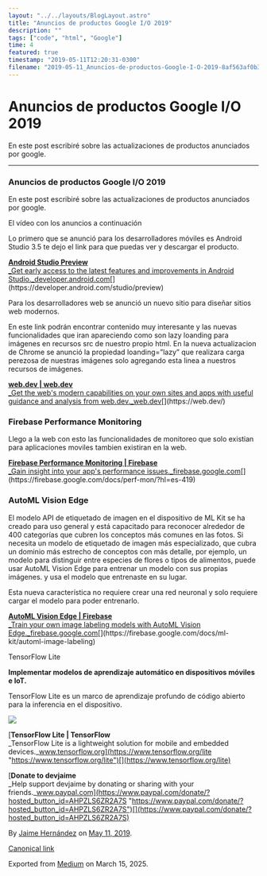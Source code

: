 ```yaml
---
layout: "../../layouts/BlogLayout.astro"
title: "Anuncios de productos Google I/O 2019"
description: ""
tags: ["code", "html", "Google"]
time: 4
featured: true
timestamp: "2019-05-11T12:20:31-0300"
filename: "2019-05-11_Anuncios-de-productos-Google-I-O-2019-8af563af0b30"
---
```


Anuncios de productos Google I/O 2019
=====================================

En este post escribiré sobre las actualizaciones de productos anunciados por google.

* * *

### Anuncios de productos Google I/O 2019

En este post escribiré sobre las actualizaciones de productos anunciados por google.

El vídeo con los anuncios a continuación

Lo primero que se anunció para los desarrolladores móviles es Android Studio 3.5 te dejo el link para que puedas ver y descargar el producto.

[**Android Studio Preview**  
_Get early access to the latest features and improvements in Android Studio._developer.android.com](https://developer.android.com/studio/preview "https://developer.android.com/studio/preview")[](https://developer.android.com/studio/preview)

Para los desarrolladores web se anunció un nuevo sitio para diseñar sitios web modernos.

En este link podrán encontrar contenido muy interesante y las nuevas funcionalidades que iran apareciendo como son lazy loanding para imágenes en recursos src de nuestro propio html. En la nueva actualizacion de Chrome se anunció la propiedad loanding=”lazy” que realizara carga perezosa de nuestras imágenes solo agregando esta linea a nuestros recursos de imágenes.

[**web.dev | web.dev**  
_Get the web&#39;s modern capabilities on your own sites and apps with useful guidance and analysis from web.dev._web.dev](https://web.dev/ "https://web.dev/")[](https://web.dev/)

### Firebase Performance Monitoring

Llego a la web con esto las funcionalidades de monitoreo que solo existian para aplicaciones moviles tambien existiran en la web.

[**Firebase Performance Monitoring | Firebase**  
_Gain insight into your app's performance issues._firebase.google.com](https://firebase.google.com/docs/perf-mon/?hl=es-419 "https://firebase.google.com/docs/perf-mon/?hl=es-419")[](https://firebase.google.com/docs/perf-mon/?hl=es-419)

### AutoML Vision Edge

El modelo API de etiquetado de imagen en el dispositivo de ML Kit se ha creado para uso general y está capacitado para reconocer alrededor de 400 categorías que cubren los conceptos más comunes en las fotos. Si necesita un modelo de etiquetado de imagen más especializado, que cubra un dominio más estrecho de conceptos con más detalle, por ejemplo, un modelo para distinguir entre especies de flores o tipos de alimentos, puede usar AutoML Vision Edge para entrenar un modelo con sus propias imágenes. y usa el modelo que entrenaste en su lugar.

Esta nueva característica no requiere crear una red neuronal y solo requiere cargar el modelo para poder entrenarlo.

[**AutoML Vision Edge | Firebase**  
_Train your own image labeling models with AutoML Vision Edge._firebase.google.com](https://firebase.google.com/docs/ml-kit/automl-image-labeling "https://firebase.google.com/docs/ml-kit/automl-image-labeling")[](https://firebase.google.com/docs/ml-kit/automl-image-labeling)

TensorFlow Lite

**Implementar modelos de aprendizaje automático en dispositivos móviles e IoT.**

TensorFlow Lite es un marco de aprendizaje profundo de código abierto para la inferencia en el dispositivo.

![](https://cdn-images-1.medium.com/max/800/1*lI7VaHKDpLPHARj-4nqOLg.png)

[**TensorFlow Lite | TensorFlow**  
_TensorFlow Lite is a lightweight solution for mobile and embedded devices._www.tensorflow.org](https://www.tensorflow.org/lite "https://www.tensorflow.org/lite")[](https://www.tensorflow.org/lite)

[**Donate to devjaime**  
_Help support devjaime by donating or sharing with your friends._www.paypal.com](https://www.paypal.com/donate/?hosted_button_id=AHPZLS6ZR2A7S "https://www.paypal.com/donate/?hosted_button_id=AHPZLS6ZR2A7S")[](https://www.paypal.com/donate/?hosted_button_id=AHPZLS6ZR2A7S)

By [Jaime Hernández](https://medium.com/@devjaime) on [May 11, 2019](https://medium.com/p/8af563af0b30).

[Canonical link](https://medium.com/@devjaime/anuncios-de-productos-google-i-o-2019-8af563af0b30)

Exported from [Medium](https://medium.com) on March 15, 2025.
